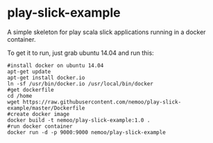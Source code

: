 play-slick-example
==================

A simple skeleton for play scala slick applications running in a docker container.

To get it to run, just grab ubuntu 14.04 and run this:

```
#install docker on ubuntu 14.04
apt-get update
apt-get install docker.io
ln -sf /usr/bin/docker.io /usr/local/bin/docker
#get dockerfile
cd /home
wget https://raw.githubusercontent.com/nemoo/play-slick-example/master/Dockerfile
#create docker image
docker build -t nemoo/play-slick-example:1.0 .
#run docker container
docker run -d -p 9000:9000 nemoo/play-slick-example
```